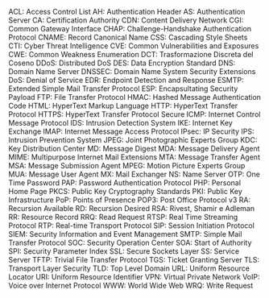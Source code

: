ACL: Access Control List
AH: Authentication Header
AS: Authentication Server
CA: Certification Authority
CDN: Content Delivery Network
CGI: Common Gateway Interface
CHAP: Challenge-Handshake Authentication Protocol
CNAME: Record Canonical Name
CSS: Cascading Style Sheets
CTI: Cyber Threat Intelligence
CVE: Common Vulnerabilities and Exposures
CWE: Common Weakness Enumeration
DCT: Trasformazione Discreta del Coseno
DDoS: Distributed DoS
DES: Data Encryption Standard
DNS: Domain Name Server
DNSSEC: Domain Name System Security Extensions
DoS: Denial of Service
EDR: Endpoint Detection and Response
ESMTP: Extended Simple Mail Transfer Protocol
ESP: Encapsultating Security Payload
FTP: File Transfer Protocol
HMAC: Hashed Message Authentication Code
HTML: HyperText Markup Language
HTTP: HyperText Transfer Protocol
HTTPS: HyperText Transfer Protocol Secure
ICMP: Internet Control Message Protocol
IDS: Intrusion Detection System
IKE: Internet Key Exchange
IMAP: Internet Message Access Protocol
IPsec: IP Security
IPS: Intrusion Prevention System
JPEG: Joint Photographic Experts Group
KDC: Key Distribution Center
MD: Message Digest
MDA: Message Delivery Agent
MIME: Multipurpose Internet Mail Extensions
MTA: Message Transfer Agent
MSA: Message Submission Agent
MPEG: Motion Picture Experts Group
MUA: Message User Agent
MX: Mail Exchanger
NS: Name Server
OTP: One Time Password
PAP: Password Authentication Protocol
PHP: Personal Home Page
PKCS: Public Key Cryptography Standards
PKI: Public Key Infrastructure
PoP: Points of Presence
POP3: Post Office Protocol v3
RA: Recursion Available
RD: Recursion Desired
RSA: Rivest, Shamir e Adleman
RR: Resource Record
RRQ: Read Request
RTSP: Real Time Streaming Protocol
RTP: Real-time Transport Protocol
SIP: Session Initiation Protocol
SIEM: Security Information and Event Management
SMTP: Simple Mail Transfer Protocol
SOC: Security Operation Center
SOA: Start of Authority
SPI: Security Parameter Index
SSL: Secure Sockets Layer
SS: Service Server
TFTP: Trivial File Transfer Protocol
TGS: Ticket Granting Server
TLS: Transport Layer Security
TLD: Top Level Domain
URL: Uniform Resource Locator
URI: Uniform Resource Identifier
VPN: Virtual Private Network
VoIP: Voice over Internet Protocol
WWW: World Wide Web
WRQ: Write Request